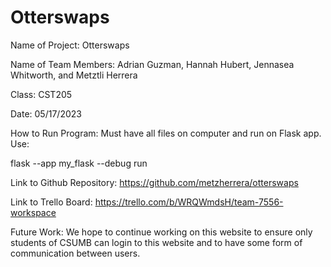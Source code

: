 ﻿# Otterswaps

Name of Project: Otterswaps

Name of Team Members: Adrian Guzman, Hannah Hubert, Jennasea Whitworth, and Metztli Herrera

Class: CST205

Date: 05/17/2023

How to Run Program: Must have all files on computer and run on Flask app. Use:

flask --app my_flask --debug run


Link to Github Repository: https://github.com/metzherrera/otterswaps

Link to Trello Board: https://trello.com/b/WRQWmdsH/team-7556-workspace 

Future Work: We hope to continue working on this website to ensure only students of CSUMB can login to this website and to have some form of communication between users. 
